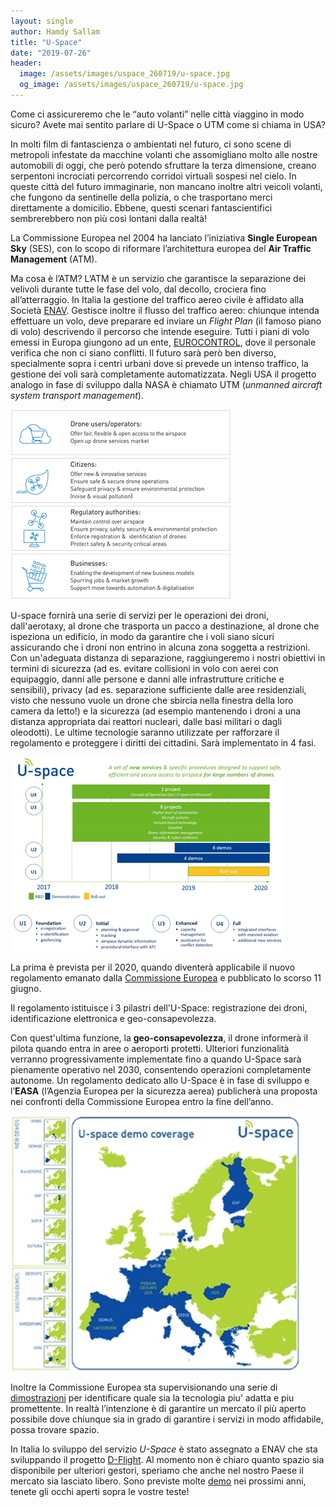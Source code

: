 ```yaml
---
layout: single
author: Hamdy Sallam
title: "U-Space"
date: "2019-07-26"
header:
  image: /assets/images/uspace_260719/u-space.jpg
  og_image: /assets/images/uspace_260719/u-space.jpg
---
```


Come ci assicureremo che le “auto volanti” nelle città viaggino in modo sicuro? Avete mai sentito parlare di U-Space o UTM come si chiama in USA?

In molti film di fantascienza o ambientati nel futuro, ci sono scene di metropoli infestate da macchine volanti che assomigliano molto alle nostre automobili di oggi, che però potendo sfruttare la terza dimensione, creano serpentoni incrociati percorrendo corridoi virtuali sospesi nel cielo. In queste città del futuro immaginarie, non mancano inoltre altri veicoli volanti, che fungono da sentinelle della polizia, o che trasportano merci direttamente a domicilio. Ebbene, questi scenari fantascientifici sembrerebbero non più così lontani dalla realtà!

La Commissione Europea nel 2004 ha lanciato l’iniziativa **Single European Sky** (SES), con lo scopo di riformare l’architettura europea del **Air Traffic Management** (ATM).

Ma cosa è l’ATM? L’ATM è un servizio che garantisce la separazione dei velivoli durante tutte le fase del volo, dal decollo, crociera fino all’atterraggio. In Italia la gestione del traffico aereo civile è affidato alla Società [ENAV](https://www.enav.it/sites/public/it/ChiSiamo/Chi-Siamo.html). Gestisce inoltre il flusso del traffico aereo: chiunque intenda effettuare un volo, deve preparare ed inviare un _Flight Plan_ (il famoso piano di volo) descrivendo il percorso che intende eseguire. Tutti i piani di volo emessi in Europa giungono ad un ente, [EUROCONTROL](https://www.eurocontrol.int/), dove il personale verifica che non ci siano conflitti. Il futuro sarà però ben diverso, specialmente sopra i centri urbani dove si prevede un intenso traffico, la gestione dei voli sarà completamente automatizzata. Negli USA il progetto analogo in fase di sviluppo dalla NASA è chiamato UTM (_unmanned aircraft system transport management_).

![](/assets/images/uspace_260719/immagine-2.png)

U-space fornirà una serie di servizi per le operazioni dei droni, dall'aerotaxy, al drone che trasporta un pacco a destinazione, al drone che ispeziona un edificio, in modo da garantire che i voli siano sicuri assicurando che i droni non entrino in alcuna zona soggetta a restrizioni. Con un'adeguata distanza di separazione, raggiungeremo i nostri obiettivi in termini di sicurezza (ad es. evitare collisioni in volo con aerei con equipaggio, danni alle persone e danni alle infrastrutture critiche e sensibili), privacy (ad es. separazione sufficiente dalle aree residenziali, visto che nessuno vuole un drone che sbircia nella finestra della loro camera da letto!) e la sicurezza (ad esempio mantenendo i droni a una distanza appropriata dai reattori nucleari, dalle basi militari o dagli oleodotti). Le ultime tecnologie saranno utilizzate per rafforzare il regolamento e proteggere i diritti dei cittadini. Sarà implementato in 4 fasi.

![](/assets/images/uspace_260719/immagine-1.png)

La prima è prevista per il 2020, quando diventerà applicabile il nuovo regolamento emanato dalla [Commissione Europea](https://www.easa.europa.eu/document-library/regulations/regulation-eu-20181139) e pubblicato lo scorso 11 giugno.

Il regolamento istituisce i 3 pilastri dell'U-Space: registrazione dei droni, identificazione elettronica e geo-consapevolezza.

Con quest'ultima funzione, la **geo-consapevolezza**, il drone informerà il pilota quando entra in aree o aeroporti protetti. Ulteriori funzionalità verranno progressivamente implementate fino a quando U-Space sarà pienamente operativo nel 2030, consentendo operazioni completamente autonome. Un regolamento dedicato allo U-Space è in fase di sviluppo e l’**EASA** (l’Agenzia Europea per la sicurezza aerea) publicherà una proposta nei confronti della Commissione Europea entro la fine dell’anno.

![](/assets/images/uspace_260719/immagine.png)

Inoltre la Commissione Europea sta supervisionando una serie di [dimostrazioni](https://www.eurocontrol.int/news/members-new-european-network-u-space-demonstrators-meet-first-time) per identificare quale sia la tecnologia piu’ adatta e piu promettente. In realtà l’intenzione è di garantire un mercato il più aperto possibile dove chiunque sia in grado di garantire i servizi in modo affidabile, possa trovare spazio.

In Italia lo sviluppo del servizio _U-Space_ è stato assegnato a ENAV che sta sviluppando il progetto [D-Flight](https://www.enav.it/sites/public/en/ChiSiamo/dflight-ing.html). Al momento non è chiaro quanto spazio sia disponibile per ulteriori gestori, speriamo che anche nel nostro Paese il mercato sia lasciato libero. Sono previste molte [demo](https://www.sesarju.eu/U-space) nei prossimi anni, tenete gli occhi aperti sopra le vostre teste!
